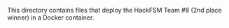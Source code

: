 This directory contains files that deploy the HackFSM Team #8 (2nd place winner) in a Docker container.
